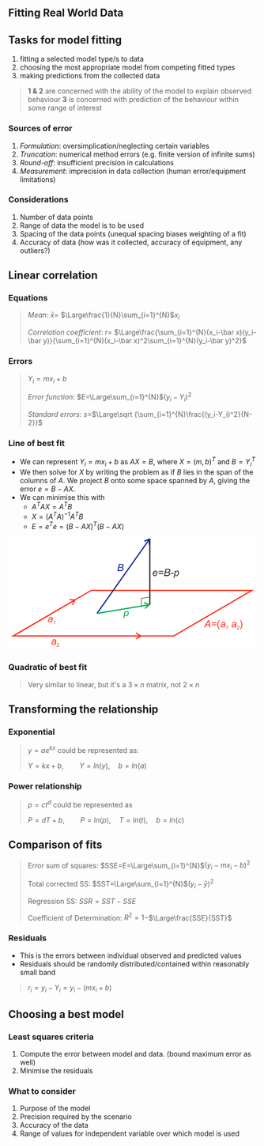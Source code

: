 Fitting Real World Data
---

## Tasks for model fitting

1. fitting a selected model type/s to data
2. choosing the most appropriate model from competing fitted types
3. making predictions from the collected data

> **1 & 2** are concerned with the ability of the model to explain observed behaviour
> **3** is concerned with prediction of the behaviour within some range of interest



### Sources of error

1. *Formulation*: oversimplication/neglecting certain variables
2. *Truncation*: numerical method errors (e.g. finite version of infinite sums)
3. *Round-off*: insufficient precision in calculations
4. *Measurement*: imprecision in data collection (human error/equipment limitations)



### Considerations

1. Number of data points
2. Range of data the model is to be used
3. Spacing of the data points (unequal spacing biases weighting of a fit)
4. Accuracy of data (how was it collected, accuracy of equipment, any outliers?)



## Linear correlation

### Equations

> *Mean*: $\bar x =$ $\Large\frac{1}{N}\sum_{i=1}^{N}$$x_i$
> 
> *Correlation coefficient*: $r=$ $\Large\frac{\sum_{i=1}^{N}(x_i-\bar x)(y_i-\bar y)}{\sum_{i=1}^{N}(x_i-\bar x)^2\sum_{i=1}^{N}(y_i-\bar y)^2}$



### Errors

> $Y_i = mx_i + b$
>
> *Error function*: $E=\Large\sum_{i=1}^{N}$$(y_i - Y_i)^2$
> 
> *Standard errors*: $s=$$\Large\sqrt {\sum_{i=1}^{N}\frac{(y_i-Y_i)^2}{N-2}}$



### Line of best fit
* We can represent $Y_i=mx_i+b$ as $AX=B$,  where $X=(m, b)^T$ and $B=Y_i^T$
* We then solve for $X$ by writing the problem as if $B$ lies in the span of the columns of $A$. We project $B$ onto some space spanned by $A$, giving the error $e=B-AX$.
* We can minimise this with
	* $A^TAX=A^TB$
	* $X=(A^TA)^{-1}A^TB$
	* $E=e^Te=(B-AX)^T(B-AX)$ 

<img src="img/topic03/linear.png" width="500"/>



### Quadratic of best fit
> Very similar to linear, but it's a $3\times n$ matrix, not $2\times n$



## Transforming the relationship

### Exponential

> $y=ae^{kx}$ could be represented as:
>
> $Y=kx+b, \qquad Y=ln(y), \quad b=ln(a)$



### Power relationship

> $p=ct^d$ could be represented as
>
> $P=dT+b, \qquad P=ln(p), \quad T=ln(t), \quad b=ln(c)$ 



## Comparison of fits

> Error sum of squares: $SSE=E=\Large\sum_{i=1}^{N}$$(y_i - mx_i-b)^2$
>
> Total corrected SS: $SST=\Large\sum_{i=1}^{N}$$(y_i - \bar y)^2$
>
> Regression SS: $SSR=SST-SSE$
>
> Coefficient of Determination: $R^2=1-$$\Large\frac{SSE}{SST}$



### Residuals
* This is the errors between individual observed and predicted values
* Residuals should be randomly distributed/contained within reasonably small band
> $r_i=y_i-Y_i=y_i-(mx_i+b)$



## Choosing a best model

### Least squares criteria
1. Compute the error between model and data. (bound maximum error as well)
2. Minimise the residuals

### What to consider
1. Purpose of the model
2. Precision required by the scenario
3. Accuracy of the data
4. Range of values for independent variable over which model is used
